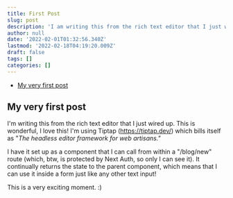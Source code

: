 ```yaml
---
title: First Post
slug: post
description: 'I am writing this from the rich text editor that I just wired up. This is wonderful, I love this! It uses Tiptap (https://tiptap.dev/) which bills itself as...'
author: null
date: '2022-02-01T01:32:56.340Z'
lastmod: '2022-02-18T04:19:20.009Z'
draft: false
tags: []
categories: []
---
```


- [My very first post](#my-very-first-post)

## My very first post

I'm writing this from the rich text editor that I just wired up. This is wonderful, I love this! I'm using Tiptap (https://tiptap.dev/) which bills itself as "_The headless editor framework for web artisans."_

I have it set up as a component that I can call from within a "/blog/new" route (which, btw, is protected by Next Auth, so only I can see it). It continually returns the state to the parent component, which means that I can use it inside a form just like any other text input!

This is a very exciting moment. :)